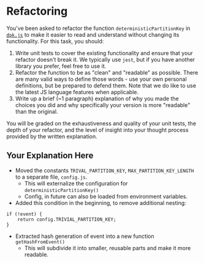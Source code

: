 # Refactoring

You've been asked to refactor the function `deterministicPartitionKey` in [`dpk.js`](dpk.js) to make it easier to read and understand without changing its functionality. For this task, you should:

1. Write unit tests to cover the existing functionality and ensure that your refactor doesn't break it. We typically use `jest`, but if you have another library you prefer, feel free to use it.
2. Refactor the function to be as "clean" and "readable" as possible. There are many valid ways to define those words - use your own personal definitions, but be prepared to defend them. Note that we do like to use the latest JS language features when applicable.
3. Write up a brief (~1 paragraph) explanation of why you made the choices you did and why specifically your version is more "readable" than the original.

You will be graded on the exhaustiveness and quality of your unit tests, the depth of your refactor, and the level of insight into your thought process provided by the written explanation.

## Your Explanation Here

- Moved the constants `TRIVAL_PARTITION_KEY`, `MAX_PARTITION_KEY_LENGTH` to a separate file, `config.js`.
    - This will externalize the configuration for `deterministicPartitionKey()`
    - Config, in future can also be loaded from environment variables.
- Added this condition in the beginning, to remove additional nesting:
```    
if (!event) {
    return config.TRIVIAL_PARTITION_KEY;
}

```
- Extracted hash generation of event into a new function `getHashFromEvent()`
    - This will subdivide it into smaller, reusable parts and make it more readable.
